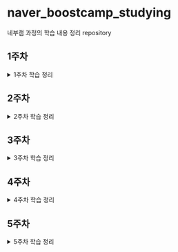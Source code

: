 # naver_boostcamp_studying
네부캠 과정의 학습 내용 정리 repository

## 1주차
<details>
<summary>1주차 학습 정리</summary>

+ [ActivityLifecycle](https://github.com/uselessnaming/naver_boostcamp_studying/blob/main/XML/ActivityLifecycle.md)
+ [Button Events](https://github.com/uselessnaming/naver_boostcamp_studying/blob/main/XML/Button%20Events.md)
+ [Custom View 생성 과정](https://github.com/uselessnaming/naver_boostcamp_studying/blob/main/XML/Custom%20View%20%EC%83%9D%EC%84%B1%20%EC%A0%95%EB%A6%AC.md)
+ [Fragment](https://github.com/uselessnaming/naver_boostcamp_studying/blob/main/XML/Fragment.md)
+ [Layout](https://github.com/uselessnaming/naver_boostcamp_studying/blob/main/XML/Layout.md)
+ [Parcelable vs Serializable](https://github.com/uselessnaming/naver_boostcamp_studying/blob/main/kotlin/Parcelable%20vs%20Serializable.md)
+ [Service](https://github.com/uselessnaming/naver_boostcamp_studying/blob/main/XML/Service.md)
+ [Intent 정리](https://github.com/uselessnaming/naver_boostcamp_studying/blob/main/XML/intent%20%EC%A0%95%EB%A6%AC.md)
</details>

## 2주차
<details>
<summary>2주차 학습 정리</summary>

## Compose
+ [@Composable](https://github.com/uselessnaming/naver_boostcamp_studying/blob/main/Jetpack%20Compose/%40Composable.md)
+ [Composable 수명 주기](https://github.com/uselessnaming/naver_boostcamp_studying/blob/main/Jetpack%20Compose/Composable%20%EC%88%98%EB%AA%85%20%EC%A3%BC%EA%B8%B0.md)
+ [Compose 단계](https://github.com/uselessnaming/naver_boostcamp_studying/blob/main/Jetpack%20Compose/Compose%20%EB%8B%A8%EA%B3%84.md)
+ [Dynamic Color](https://github.com/uselessnaming/naver_boostcamp_studying/blob/main/Jetpack%20Compose/Dynamic%20Color.md)
+ [Jetpack Compose](https://github.com/uselessnaming/naver_boostcamp_studying/blob/main/Jetpack%20Compose/Jetpack%20Compose.md)
+ [LazyColumn, LazyRow](https://github.com/uselessnaming/naver_boostcamp_studying/blob/main/Jetpack%20Compose/LazyRow%2C%20LazyColumn.md)
+ [Material Theme](https://github.com/uselessnaming/naver_boostcamp_studying/blob/main/Jetpack%20Compose/MaterialTheme.md)
+ [Modifier](https://github.com/uselessnaming/naver_boostcamp_studying/blob/main/Jetpack%20Compose/Modifier.md)
+ [Navigation Drawer](https://github.com/uselessnaming/naver_boostcamp_studying/blob/main/Jetpack%20Compose/Navigation%20Drawer.md)
+ [Navigation Rail](https://github.com/uselessnaming/naver_boostcamp_studying/blob/main/Jetpack%20Compose/Navigation%20Rail.md)
+ [Navigation2](https://github.com/uselessnaming/naver_boostcamp_studying/blob/main/Jetpack%20Compose/Navigation2.md)
+ [Navigation3](https://github.com/uselessnaming/naver_boostcamp_studying/blob/main/Jetpack%20Compose/Navigation3.md)
+ [Remember vs RememberSaveable](https://github.com/uselessnaming/naver_boostcamp_studying/blob/main/Jetpack%20Compose/Remember%EA%B3%BC%20RememberSaveable.md)
+ [Scaffold](https://github.com/uselessnaming/naver_boostcamp_studying/blob/main/Jetpack%20Compose/Scaffold.md)
+ [Surface](https://github.com/uselessnaming/naver_boostcamp_studying/blob/main/Jetpack%20Compose/Surface.md)
+ [TextField](https://github.com/uselessnaming/naver_boostcamp_studying/blob/main/Jetpack%20Compose/TextField.md)
+ [UDF 패턴](https://github.com/uselessnaming/naver_boostcamp_studying/blob/main/Jetpack%20Compose/UDF%20%ED%8C%A8%ED%84%B4.md)
+ [Remember vs MutableState](https://github.com/uselessnaming/naver_boostcamp_studying/blob/main/Jetpack%20Compose/remember%EA%B3%BC%20mutable%20state.md)
+ [Vector Resource vs Painter Resource](https://github.com/uselessnaming/naver_boostcamp_studying/blob/main/Jetpack%20Compose/vectorResource%20vs%20painterResource.md)
+ [Material Theme 색상](https://github.com/uselessnaming/naver_boostcamp_studying/blob/main/Jetpack%20Compose/Material%20Theme%20%EC%83%89%EC%83%81.md)

## android
+ [SVG vs PNG](https://github.com/uselessnaming/naver_boostcamp_studying/blob/main/android/Svg%20vs%20Png.md)

## Annotation
+ [OptIn](https://github.com/uselessnaming/naver_boostcamp_studying/blob/main/annotation/OptIn.md)
+ [Res](https://github.com/uselessnaming/naver_boostcamp_studying/blob/main/annotation/Res.md)

## error
+ [cant be saved using the current SaveableStateRegistry](https://github.com/uselessnaming/naver_boostcamp_studying/blob/main/error/cannot%20be%20saved%20using%20the%20current%20SaveableStateRegistry.md)

## kotlin
+ [inline 함수](https://github.com/uselessnaming/naver_boostcamp_studying/blob/main/kotlin/Inline%20%ED%95%A8%EC%88%98.md)
+ [함수 호출 vs 함수 참조](https://github.com/uselessnaming/naver_boostcamp_studying/blob/main/kotlin/%EC%A0%90%20%EC%97%B0%EC%82%B0%20vs%20%EB%8D%94%EB%B8%94%20%EC%BD%9C%EB%A1%A0%20%EC%97%B0%EC%82%B0.md)

## warning
+ [Property will not be serialized into a 'Parcel'](https://github.com/uselessnaming/naver_boostcamp_studying/blob/main/warning/Property%20will%20not%20be%20serialized%20into%20a%20'Parcel'.md)

</details>

## 3주차
<details>
<summary>3주차 학습 정리</summary>

## Jetpack Compsoe
+ [MaterialTheme 추가 학습](https://github.com/uselessnaming/naver_boostcamp_studying/blob/main/Jetpack%20Compose/MaterialTheme.md)

## android
+ [Flow와 LiveData 학습](https://github.com/uselessnaming/naver_boostcamp_studying/blob/main/android/LiveData%20vs%20Flow.md)
+ [target sdk 버전과 compile sdk 버전](https://github.com/uselessnaming/naver_boostcamp_studying/blob/main/android/targetSdk%20VS%20compileSdk.md)

## kotlin
+ [inline 함수를 왜 row, column에서 사용하는 가에 대한 대답](https://github.com/uselessnaming/naver_boostcamp_studying/blob/main/kotlin/Inline%20%ED%95%A8%EC%88%98.md)

</details>

## 4주차
<details>
<summary>4주차 학습 정리</summary>

## 추가 학습 자료
+ [클린 코딩 발표 자료](https://docs.google.com/presentation/d/16c7_CkJO-lT2P0jbUG-NfM2ty9vGstteswGBqKFtA7o/edit?slide=id.g261f0782c07_0_0#slide=id.g261f0782c07_0_0)

## Jetpack Compose
+ [State-base TextField](https://github.com/uselessnaming/naver_boostcamp_studying/blob/main/Jetpack%20Compose/TextField.md)
> State-Base TextField를 사용하면 커서 위치와 같은 세세한 조작을 할 수 있다

+ [debounce](https://github.com/uselessnaming/naver_boostcamp_studying/blob/main/Jetpack%20Compose/debounce.md)
> 마지막 이벤트 발생 이후, 일정 시간 동안 추가로 발생하는 이벤트가 없다면 마지막으로 발생한 이벤트를 방출한다

+ [snapshot flow](https://github.com/uselessnaming/naver_boostcamp_studying/blob/main/Jetpack%20Compose/snapshot%20flow.md)
> UI 상태에 따른 비동기 작업을 연결할 때 사용한다
> Snapshot의 상태 변화를 Flow로 관찰할 때 사용

## XML
+ [Fragment lifecycle 및 주의 사항 보충](https://github.com/uselessnaming/naver_boostcamp_studying/blob/main/XML/Fragment.md)
> Fragment에서는 Fragment와 Fragment View 생명주기가 별도로 존재한다
> Fragment에서 binding을 null로 초기화 하고, onCreateView에서는 할당, onDestroyView에서는 제거하는 방식을 통해 GC가 수집해갈 수 있도록 한다

+ [Fragment Binding 관련 중복 코드 개선](https://github.com/uselessnaming/naver_boostcamp_studying/blob/main/XML/Fragment%20binding%20%ED%95%A0%EB%8B%B9%20%EC%A4%91%EB%B3%B5%20%EC%BD%94%EB%93%9C%20%EA%B0%9C%EC%84%A0.md)
> Fragment에서 binding할 때마다 중복적으로 발생하는 코드를 개선하기 위한 방안
> 1. BaseFragment 정의
> 2. AutoClearedValue 클래스 정의
> 3. 외부 라이브러리 활

## Android
+ [Activity Result Contracts](https://github.com/uselessnaming/naver_boostcamp_studying/blob/main/android/ActivityResultContracts.md)
> Intent를 기반의 작업이나 권한 요청 등 여러 작업을 간단하고 안전하게 처리할 수 있도록 도와주는 API

+ [아키텍처](https://github.com/uselessnaming/naver_boostcamp_studying/blob/main/android/architecture.md)
> 기본적으로 UI Layer와 Data Layer로 구분
> UI Layer: 앱 데이터를 보여주는 UI와 상태를 관리하는 State Holder로 구성
> Data Layer: 앱 데이터를 관리하며, 앱 전역에 데이터를 나눠

+ [JAVA URI와 Adnroid Uri](https://github.com/uselessnaming/naver_boostcamp_studying/blob/main/android/URI%20%EB%9D%BC%EC%9D%B4%EB%B8%8C%EB%9F%AC%EB%A6%AC.md)
> Java는 Serializable을 상속, 안드로이드는 Parcelabel을 상속
> Data Layer에서는 순수 코틀린으로 동작하는 데 안드로이드에 종속되어 있는 Uri를 사용하면 단위 테스트에서 Mocking 작업이 별도로 필요해 번거롭다

## Design Pattern
+ [Observer 패턴](https://github.com/uselessnaming/naver_boostcamp_studying/blob/main/design%20pattern/%EC%98%B5%EC%A0%80%EB%B2%84%20%ED%8C%A8%ED%84%B4.md)
> 하나의 대상에 대해 하나 혹은 그 이상의 관찰자를 두는 패턴
> 대상에서 발생한 이벤트를 관찰자가 처리한다
> 대상의 상태 변화를 여러 관찰자에게 알려, 객체 간의 결합도를 낮춰주기 위한 패턴

+ [Repository 패턴](https://github.com/uselessnaming/naver_boostcamp_studying/blob/main/design%20pattern/Repository%20%ED%8C%A8%ED%84%B4.md)
> Data 출처와 상관없이 동일한 인터페이스로 접근할 수 있도록 하는 패턴

+ [Facade 패턴](https://github.com/uselessnaming/naver_boostcamp_studying/blob/main/design%20pattern/Facade%20%ED%8C%A8%ED%84%B4.md)
> 복잡한 클래스들의 관계를 인터페이스로 추상화하여 내부 동작을 몰라도 사용할 수 있도록 하는 디자인 패턴
> 집약화하기 위한 패

## Kotlin
+ [자료 구조 - Stack](https://github.com/uselessnaming/naver_boostcamp_studying/blob/main/kotlin/%EC%9E%90%EB%A3%8C%EA%B5%AC%EC%A1%B0.md)
> Stack을 구성할 때 Deque 인터페이스를 구현하는 ArrayDeque을 사용한다
> Array<Vector>로 구성된 Stack은 Deque보다 비효율적
> ArrayDeque는 resizable circular array로 마지막 요소 추가 시 앞 자리를 확인하여 있다면 앞에다가 데이터를 추가하는 방식으로 효율성을 늘렸다

+ [Array vs List](https://github.com/uselessnaming/naver_boostcamp_studying/blob/main/kotlin/Array%20vs%20List.md)
> Array는 메모리 구조상 연속적, List는 비연속적
> Array는 요소 접근이 빠름, List는 포인터 구조로 되어있어 느림
> Array는 삭제 삽입이 느림, List는 삽입 삭제가 빠름름

</details>

## 5주차
<details>
<summary>5주차 학습 정리</summary>

## CS
+ [REST API](https://github.com/uselessnaming/naver_boostcamp_studying/blob/main/CS/REST%20API.md)
> HTTP 메소드(행위)와 자원(URI), 그리고 표현으록 구성    
> 특징: Uniform, Stateless, Caching, Self-descriptiveness, Client-Server, 계층형 구조    

+ [URI vs URL](https://github.com/uselessnaming/naver_boostcamp_studying/blob/main/CS/URI%20vs%20URL.md)
> URI는 Uniform Resource Identifier, URL은 Uniform Resource Location    
> URI는 리소스에 대한 식별자, URL은 리소스에 대한 위치 식별자    
> URI가 URL보다 더 큰 범    

## XML
+ [FrameLayout](https://github.com/uselessnaming/naver_boostcamp_studying/blob/main/XML/FrameLayout.md)    
> 여러 개의 자식들을 추가할 수는 있으나, 순차적으로 Stack처럼 쌓임    
> 보통 하나의 뷰를 교체해서 사용하는 식으로 사용한다    

## Android
+ [LiveData](https://github.com/uselessnaming/naver_boostcamp_studying/blob/main/android/LiveData.md)
> 관찰 가능한 데이터 홀더 클래스 / lifecycle을 인식한다    
> LiveData에 대한 옵저버를 등록하고, LiveData의 값이 변경된다면 구독하고 있는 observer들에게 이를 알린다. observer들은 이 이벤트를 처리한다    
> Observer는 어떤 lifecycle에 결합되어 있으며, `STARTED` 혹은 `RESUMED` 상태일때만 활성 상태로 간주하며 알림을 받는다    

+ [Network Library](https://github.com/uselessnaming/naver_boostcamp_studying/blob/main/android/Network%20%EC%97%B0%EA%B2%B0%20%EB%9D%BC%EC%9D%B4%EB%B8%8C%EB%9F%AC%EB%A6%AC.md)
> HttpUrlConnection 클래스 사용    
>> URL 마다 openConenction 명령으로 연결을 해야 한다    
>> timeout 등 세세한 설정을 다 해줘야 한다    
> Retrofit 클래스 사용    
>> 내부적인 동작을 자동적으로 넘겨준다    
>> Interceptor를 활용해 공통 헤더를 넘길 수 있다    
>> 한 번 생성하면 해당 URL을 기반으로 연결되는 처리를 계속 할 수 있다    
>> 좀 더 직관적이다    

+ [ViewModel에서 init 블록을 사용한 상태 초기화](https://github.com/uselessnaming/naver_boostcamp_studying/blob/main/android/ViewModel%20init%20%EB%B8%94%EB%A1%9D.md)
> ViewModel 생성 자체와 강한 응집도를 갖는다    
> 따라서 기능 단위 테스트 코드 작성이 어려워진다    
> **On-demand Observing**을 활용하여 내가 데이터가 필요할 때 데이터를 수집하거나 관찰하는 것으로 해결하자    

## Design Pattern
+ [Adapter 패턴](https://github.com/uselessnaming/naver_boostcamp_studying/blob/main/design%20pattern/Adapter%20%ED%8C%A8%ED%84%B4.md)
> Adapter 패턴은 관리를 위임하는 것이다    
> A 클래스와 B 클래스가 있을 때 A 클래스가 Adapter 클래스를 통해서 B 클래스를 조작하게 된다    
> 따라서 A 클래스는 B 클래스와 관련된 것을 모두 모르고, Adapter 클래스의 동작만을 알게 되어 Adapter 클래스의 동작만 호출하는 방식이    
</details>
